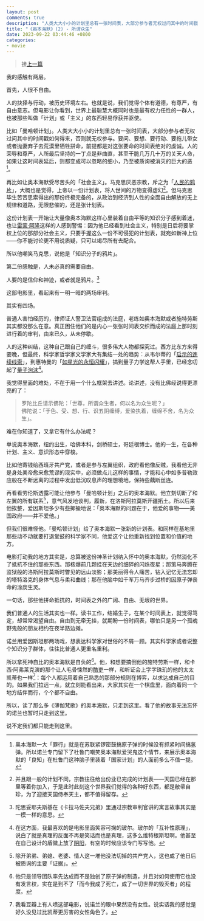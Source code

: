 ```yaml
---
layout: post
comments: true
description: "人类大大小小的计划里总有一张时间表，大部分参与者无权过问其中的时间戳如何得来，否则就无权参与。要问、要想、要行动、要拖儿带女或者抛妻弃子去荒漠里牺牲拼命，前提都是对这张要命的时间表绝对的虔诚。人的荣辱和尊严，人所最后坚持的一丁点是非曲直，甚至干脆几万几十万的关天人命，如果让这时间表延后，则都变成可以忽略的细小，乃至被质询被消灭的巨大的恶。"
title: "《奥本海默》(2) - 所谓众生"
date: 2023-09-22 03:44:46 +0800
categories: 
- movie
---
```


> 接[上一篇](/2023/09/the-oppenheimer-movie-1/)

我的感触有两层。

首先，人很不自由。

人的抉择与行动，被历史环境左右。也就是说，我们觉得个体有道德，有尊严，有自由意志。但电影让你看到，世界上最聪慧大概同时也是最有权力任性的一群人，也被那些叫做「计划」或「主义」的东西轻易俘获并驱使。

比如「曼哈顿计划」。人类大大小小的计划里总有一张时间表，大部分参与者无权过问其中的时间戳如何得来，否则就无权参与。要问、要想、要行动、要拖儿带女或者抛妻弃子去荒漠里牺牲拼命，前提都是对这张要命的时间表绝对的虔诚。人的荣辱和尊严，人所最后坚持的一丁点是非曲直，甚至干脆几万几十万的关天人命，如果让这时间表延后，则都变成可以忽略的细小，乃至被质询被消灭的巨大的恶[^6]。

再比如让奥本海默受尽苦头的「社会主义」。马克思厌恶宗教，斥之为「[人民的鸦片](https://zh.wikipedia.org/zh-hans/%E7%B2%BE%E7%A5%9E%E9%B8%A6%E7%89%87)」，大概也是觉得，上帝以一份计划表，将人世间的万物变得虚幻[^7]。但马克思毕生苦苦思索得出的那份终极完备的，从政治到经济到人性的全面自由解放的无上规律和道路，无限悲催的，还是张计划表。

这份计划表一开始让大量像奥本海默这样心里装着自由平等的知识分子感到着迷，也让[雷蒙·阿隆](https://zh.wikipedia.org/zh-hans/%E9%9B%B7%E8%92%99%C2%B7%E9%98%BF%E9%9A%86)这样的人感到警惕：因为他已经看到社会主义，特别是日后将要掌权上位的那部分社会主义，只要手握这么一份不可侵犯的计划表，就宛如新神上位——你不能讨论更不用说质疑，只可以竭尽所有去配合。

所以他嘲笑马克思，说他是「知识分子的鸦片」。

第二份感触是，人未必真的需要自由。

人要的是信仰和神迹，或者就是鸦片。[^8]

这部电影里，看起来有一明一暗的两场审判。

其实有四场。

普通人害怕经历的，律师证人警卫法官组成的法庭，老练如奥本海默或者施特劳斯其实都没那么在意。真正困住他们的是内心一张张时间表交织而成的法庭上那时刻进行着的审判，由来已久，从未停歇。

人的这种纠结，这种自己跟自己的缠斗，很多伟大人物都探究过。西方比东方来得要晚，但最终，科学家哲学家文学家大有集结一处的趋势：从韦尔蒂的「[启示的连续线索](https://muse.jhu.edu/article/771692/summary)」，到惠特曼的「[如星光的永恒闪耀](https://www.goodreads.com/quotes/8705751-there-is-in-sanest-hours-a-consciousness-a-thought-that)」，搞到量子力学这帮人手里，已经念叨起了[量子泡沫](https://zh.wikipedia.org/zh-hans/%E9%87%8F%E5%AD%90%E6%B3%A1%E6%B2%AB)[^9]。

我觉得里面的难处，不在于用一个什么框架去讲述。论讲述，没有比佛经说得更漂亮的了：

> 罗陀比丘请示佛陀：「世尊，所谓众生者，何以名为众生呢？」\
> 佛陀说：「于色、受、想、行、识五阴缠缚，爱染执着，缠绵不舍，名为众生」。

难在你知道了，又拿它有什么办法呢？

单说奥本海默，纽约出生，哈佛本科，剑桥硕士，哥廷根博士。他的一生，在各种计划、主义、意识形态中穿梭。

比如他寄钱给西班牙共产党，或者是参与左翼组织，政府看他像反贼，我看他无非是身处美帝愈来愈荒谬的现实中，必须做点儿这样的事情，才能和心中如多普勒效应般在不断远离的过程中发出低沉叹息声的理想境地，保持些藕断丝连。

再看看劳伦斯透露可能让他参与「曼哈顿计划」之后的奥本海默。他立刻切断了和左翼的所有联系[^10]，意气风发地谈判，履新，在洛斯阿拉莫斯开疆拓土。所以后来他挨整，爱因斯坦多少有些揶揄地说：「奥本海默的问题在于，他爱的事物——美国政府——并不爱他。」

但我们很难怪他。「曼哈顿计划」给了奥本海默一张新的计划表。和同样在基地里那些动不动就要打退堂鼓的科学家不同，他爱这个让他重新找到位置和价值的地方。

电影打动我的地方其实是，总算被这份神圣计划纳入怀中的奥本海默，仍然消化不了抵抗不住的那些东西。那核爆前几颗挂在天边的细碎的闪烁夜星；那策马奔腾在监狱般的洛斯阿拉莫斯时瞥见的远山淡影；那美丽得令人痛苦，钻入记忆无法忘却的塔特洛克的身体气息与柔和曲线；那在他脑中如千军万马齐步过桥的因原子弹丧命的涂炭生灵。

一句话，那些他拼命抵抗的，时间表之外的广阔、自由、无垠的世界。

我们普通人的生活其实也一样。读书工作，结婚生子，在某个时间表上，就觉得笃定，却常常渴望自由。自由到无牵无挂，就期盼一份时间表，哪怕只是另一个孤魂野鬼般的朋友相约在夜半路边摊。

诺兰用爱因斯坦那两场戏，想表达科学家对世俗的不屑一顾。其实科学家或者说整个知识分子群体，往往比普通人更重名重利。

所以拿死神自比的奥本海默是自负的[^11]。他，和想要搞倒他的施特劳斯一样，和卡西·阿弗莱克演的那个让人毛骨悚然的[酷吏](https://en.wikipedia.org/wiki/Boris_Pash)一样，和听证会上字字珠玑的他的太太凯蒂也一样[^12]：每个人都运用着自己熟悉的那部分规则在博弈，以求达成自己的目的。如果我们拉远一点，就立刻能看出来，大家其实在一个棋盘里，面向着同一个地方结伴而行，个个都不自由。

所以，读了那么多《薄伽梵歌》的奥本海默，只走到这里。看了他的故事无法忘怀的诺兰也暂时只走到这里。

说不定我们都只能走到这里。

[^6]: 奥本海默一大「罪行」就是在苏联紧锣密鼓搞原子弹的时候没有抓紧时间搞氢弹。所以诺兰专门留下了杜鲁门嘲笑奥本海默爱哭鬼这个情节，来展示奥本海默的「良知」在杜鲁门这种脑子里装着「国家计划」的人面前多么不值一提。
[^7]: 并且跟一般的计划不同，宗教往往给出份业已完成的计划表——天国已经在那里等着你加入，于是此时此刻这个世界我们觉得的各种好东西，都是敝帚自珍，为了迎接天国侍奉天主，都不值得留存。
[^8]: 陀思妥耶夫斯基在《卡拉马佐夫兄弟》里通过宗教审判官讲的寓言故事其实是一模一样的意思。
[^9]: 在这方面，我最喜欢的是电影里面笑容可掬的玻尔。玻尔的「互补性原理」，说白了就是真理的反面不再是笑话而也是真理，这多么维特根斯坦啊。他甚至在自己设计的盾徽上放了[阴阳](https://www.ccnta.cn/article/10641.html)，有空的时候应该专门写写他。
[^10]: 除开弟弟、弟媳、老婆、情人这一堆他没法切掉的共产党人，这也成了他日后被质询的主要「证据」。
[^11]: 他只是领导团队率先达成而不是独创了原子弹的制造，并且对如何使用它也没有发言权，实在是到不了「而今我成了死亡，成了一切世界的毁灭者」的程度。
[^12]: 我看豆瓣上有人喷这部电影，说诺兰的眼中果然没有女性。说实话我的感觉是好久没见过比凯蒂更厉害的女性角色了。